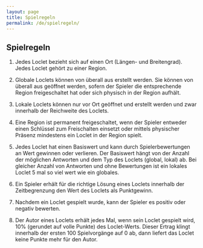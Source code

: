 ```yaml
---
layout: page
title: Spielregeln
permalink: /de/spielregeln/
---
```


## Spielregeln

1. Jedes Loclet bezieht sich auf einen Ort (Längen- und Breitengrad). Jedes Loclet gehört zu einer Region.

1. Globale Loclets können von überall aus erstellt werden. Sie können von überall aus geöffnet werden, sofern der 
Spieler die entsprechende Region freigeschaltet hat oder sich physisch in der Region aufhält.

1. Lokale Loclets können nur vor Ort geöffnet und erstellt werden und zwar innerhalb der Reichweite des Loclets.

1. Eine Region ist permanent freigeschaltet, wenn der Spieler entweder einen Schlüssel zum Freischalten einsetzt oder 
mittels physischer Präsenz mindestens ein Loclet in der Region spielt.

1. Jedes Loclet hat einen Basiswert und kann durch Spielerbewertungen an Wert gewinnen oder verlieren. Der Basiswert 
hängt von der Anzahl der möglichen Antworten und dem Typ des Loclets (global, lokal) ab. Bei gleicher Anzahl von 
Antworten und ohne Bewertungen ist ein lokales Loclet 5 mal so viel wert wie ein globales.

1. Ein Spieler erhält für die richtige Lösung eines Loclets innerhalb der Zeitbegrenzung den Wert des Loclets als 
Punktgewinn.

1. Nachdem ein Loclet gespielt wurde, kann der Spieler es positiv oder negativ bewerten.

1. Der Autor eines Loclets erhält jedes Mal, wenn sein Loclet gespielt wird, 10% (gerundet auf volle Punkte) des 
Loclet-Werts. Dieser Ertrag klingt innerhalb der ersten 100 Spielvorgänge auf 0 ab, dann liefert das Loclet keine 
Punkte mehr für den Autor.